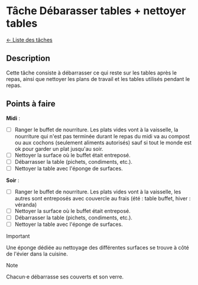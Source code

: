 # Tâche Débarasser tables + nettoyer tables 
[← Liste des tâches](../)

## Description
Cette tâche consiste à débarrasser ce qui reste sur les tables après le repas, ainsi que nettoyer les plans de travail et les tables utilisés pendant le repas.

## Points à faire
**Midi** : 
- [ ] Ranger le buffet de nourriture. Les plats vides vont à la vaisselle, la nourriture qui n'est pas terminée durant le repas du midi va au compost ou aux cochons (seulement aliments autorisés) sauf si tout le monde est ok pour garder un plat jusqu'au soir.
- [ ] Nettoyer la surface où le buffet était entreposé.
- [ ] Débarrasser la table (pichets, condiments, etc.).
- [ ] Nettoyer la table avec l'éponge de surfaces.

**Soir** :
- [ ] Ranger le buffet de nourriture. Les plats vides vont à la vaisselle, les autres sont entreposés avec couvercle au frais (été : table buffet, hiver : véranda)
- [ ] Nettoyer la surface où le buffet était entreposé.
- [ ] Débarrasser la table (pichets, condiments, etc.).
- [ ] Nettoyer la table avec l'éponge de surfaces.

> [!IMPORTANT]  
> Une éponge dédiée au nettoyage des différentes surfaces se trouve à côté de l'évier dans la cuisine.

> [!NOTE]
> Chacun·e débarrasse ses couverts et son verre.

